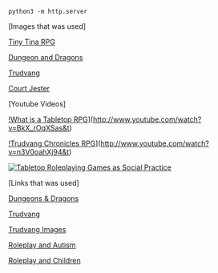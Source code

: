 `python3 -m http.server`

[Images that was used]

[Tiny Tina RPG](https://i.giphy.com/media/xVtHNOP8P0RX3zkFix/giphy.webp)

[Dungeon and Dragons](https://m.media-amazon.com/images/M/MV5BOWM0MjNkMjEtY2IyNi00ODdmLTk0ODctNjY3YTQzN2Y3N2ZiXkEyXkFqcGdeQXVyNTAyODkwOQ@@._V1_FMjpg_UX1000_.jpg)

[Trudvang](https://perkan-arts.com/____impro/1/images/dod/liten_kvalerkorp.jpg?etag=%22bc9f2-55e7e0af%22&sourceContentType=image%2Fjpeg&quality=85)

[Court Jester](https://i.imgur.com/WGKWqaM.gif)


[Youtube Videos]

[!What is a Tabletop RPG](http://img.youtube.com/vi/BkX_rOqXSas&t=9s/0.jpg)](http://www.youtube.com/watch?v=BkX_rOqXSas&t)

[!Trudvang Chronicles RPG](http://img.youtube.com/vi/n3V0oahXj94&ts/0.jpg)](http://www.youtube.com/watch?v=n3V0oahXj94&t)

[![Tabletop Roleplaying Games as Social Practice](http://img.youtube.com/vi/QJwsWsTa1hI/0.jpg)](http://www.youtube.com/watch?v=QJwsWsTa1hI)


[Links that was used]

[Dungeons & Dragons](https://en.wikipedia.org/wiki/Dungeons_%26_Dragons)

[Trudvang](https://drakarochdemonertrudvang.fandom.com/wiki/Trudvang)

[Trudvang Images](https://perkan-arts.com/portfolio/trudvang)

[Roleplay and Autism](https://www.linkedin.com/pulse/how-role-playing-games-help-neurodiverse-autism-hawke-robinson/)

[Roleplay and Children](https://www.pbcexpo.com.au/blog/reasons-why-role-playing-is-important-for-your-child)

